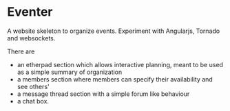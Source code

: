 Eventer
=======

A website skeleton to organize events. Experiment with Angularjs, Tornado and websockets.

There are
  - an etherpad section which allows interactive planning, meant to be used as a simple summary of organization
  - a members section where members can specify their availability and see others'
  - a message thread section with a simple forum like behaviour
  - a chat box.
